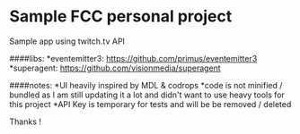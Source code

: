 # Sample FCC personal project
Sample app using twitch.tv API

####libs:
*eventemitter3: https://github.com/primus/eventemitter3
*superagent: https://github.com/visionmedia/superagent

####notes:
*UI heavily inspired by MDL & codrops
*code is not minified / bundled as I am still updating it a lot and didn't want to use heavy tools for this project
*API Key is temporary for tests and will be be removed / deleted

Thanks !
